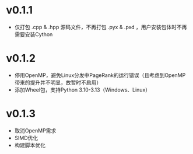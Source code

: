 # v0.1.1
 - 仅打包 .cpp & .hpp 源码文件，不再打包 .pyx & .pxd ，用户安装包体时不再需要安装Cython

# v0.1.2
 - 停用OpenMP，避免Linux分发中PageRank的运行错误（且考虑到OpenMP带来的提升并不明显，故暂时不启用）
 - 添加Wheel包，支持Python 3.10-3.13（Windows、Linux）

# v0.1.3
 - 取消OpenMP需求
 - SIMD优化
 - 构建脚本优化